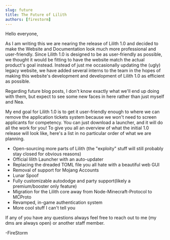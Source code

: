 ```yaml
---
slug: future
title: The Future of Lilith
authors: [firestorm]
---
```


Hello everyone,

As I am writing this we are nearing the release of Lilith 1.0 and decided to make the Website and Documentation look
much more professional and user-friendly. Since Lilith 1.0 is designed to be as user-friendly as possible, 
we thought it would be fitting to have the website match the actual product's goal instead. 
Instead of just me occasionally updating the (ugly) legacy website, we have added several interns to the team
in the hopes of making this website's development and development of Lilith 1.0 as efficient as possible.

Regarding future blog posts, I don't know exactly what we'll end up doing with them, 
but expect to see some new faces in here rather than just myself and Nea.

My end goal for Lilith 1.0 is to get it user-friendly enough to where we can remove the application tickets system
because we won't need to screen applicants for competency. You can just download a launcher, 
and it will do all the work for you! To give you all an overview of what the initial 1.0 release will look like, 
here's a list in no particular order of what we are planning.
- Open-sourcing more parts of Lilith (the "exploity" stuff will still probably stay closed for obvious reasons)
- Official lilith Launcher with an auto-updater 
- Replacing the dreaded TOML file you all hate with a beautiful web GUI
- Removal of support for Mojang Accounts
- Lunar Spoof
- Fully customizable autododge and party support(likely a premium/booster only feature)
- Migration for the Lilith core away from Node-Minecraft-Protocol to MCProto
- Revamped, in-game authentication system
- More cool stuff I can't tell you

If any of you have any questions always feel free to reach out to me (my dms are always open) or another staff member.

-FireStorm